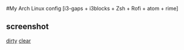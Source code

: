#My Arch Linux config [i3-gaps + i3blocks + Zsh + Rofi + atom + rime]
## screenshot
[dirty]()
[clear]()
